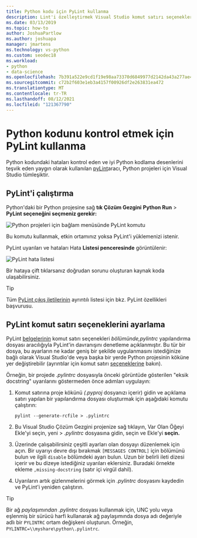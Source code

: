 ```yaml
---
title: Python kodu için PyLint kullanma
description: Lint'i özelleştirmek Visual Studio komut satırı seçenekleri de dahil olmak üzere Python kodundaki sorunları kontrol etmek için Visual Studio'de PyLint'i çalıştırın.
ms.date: 03/13/2019
ms.topic: how-to
author: JoshuaPartlow
ms.author: joshuapa
manager: jmartens
ms.technology: vs-python
ms.custom: seodec18
ms.workload:
- python
- data-science
ms.openlocfilehash: 7b391a522e9cd1f19e98aa73370d6849977d2142da43a277ae49fa8a7a3235d0
ms.sourcegitcommit: c72b2f603e1eb3a4157f00926df2e263831ea472
ms.translationtype: MT
ms.contentlocale: tr-TR
ms.lasthandoff: 08/12/2021
ms.locfileid: "121367790"
---
```

# <a name="use-pylint-to-check-python-code"></a>Python kodunu kontrol etmek için PyLint kullanma

Python kodundaki hataları kontrol eden ve iyi Python kodlama desenlerini teşvik eden yaygın olarak kullanılan [pyLint](https://www.pylint.org/)aracı, Python projeleri için Visual Studio tümleşiktir.

## <a name="run-pylint"></a>PyLint'i çalıştırma

Python'daki bir Python projesine sağ **tık Çözüm Gezgini** **Python Run**  >  **PyLint seçeneğini seçmeniz gerekir:**

![Python projeleri için bağlam menüsünde PyLint komutu](media/code-pylint-command.png)

Bu komutu kullanmak, etkin ortamınız yoksa PyLint'i yüklemenizi istenir.

PyLint uyarıları ve hataları Hata **Listesi penceresinde** görüntülenir:

![PyLint hata listesi](media/code-pylint-error-list.png)

Bir hataya çift tıklarsanız doğrudan sorunu oluşturan kaynak koda ulaşabilirsiniz.

> [!Tip]
> Tüm [PyLint çıkış iletilerinin](https://pylint.readthedocs.io/en/latest/technical_reference/features.html) ayrıntılı listesi için bkz. PyLint özellikleri başvurusu.

## <a name="set-pylint-command-line-options"></a>PyLint komut satırı seçeneklerini ayarlama

PyLint [belgelerinin](https://pylint.readthedocs.io/en/latest/user_guide/run.html#command-line-options) komut satırı seçenekleri *bölümünde,pylintrc* yapılandırma dosyası aracılığıyla PyLint'in davranışını denetleme açıklanmıştır. Bu tür bir dosya, bu ayarların ne kadar geniş bir şekilde uygulanmasını istediğinize bağlı olarak Visual Studio'de veya başka bir yerde Python projesinin köküne yer değiştirebilir (ayrıntılar için komut satırı [seçeneklerine](https://pylint.readthedocs.io/en/latest/user_guide/run.html#command-line-options) bakın).

Örneğin, bir projede *.pylintrc* dosyasıyla önceki görüntüde gösterilen "eksik docstring" uyarılarını göstermeden önce adımları uygulayın:

1. Komut satırına proje kökünü *(.pyproj* dosyanızı içerir) gidin ve açıklama satırı yapılan bir yapılandırma dosyası oluşturmak için aşağıdaki komutu çalıştırın:

   ```command
   pylint --generate-rcfile > .pylintrc
   ```

1. Bu Visual Studio Çözüm Gezgini projenize sağ tıklayın, Var Olan Öğeyi Ekle'yi seçin, yeni  >   *.pylintrc* dosyasına gidin, seçin ve Ekle'yi **seçin.**

1. Üzerinde çalışabilirsiniz çeşitli ayarları olan dosyayı düzenlemek için açın. Bir uyarıyı devre dışı bırakmak `[MESSAGES CONTROL]` için bölümünü bulun ve ilgili `disable` bölümdeki ayarı bulun. Uzun bir belirli ileti dizesi içerir ve bu dizeye istediğiniz uyarıları eklersiniz. Buradaki örnekte ekleme `,missing-docstring` (satır içi virgül dahil).

1. Uyarıların artık gizlenmelerini görmek için *.pylintrc* dosyasını kaydedin ve PyLint'i yeniden çalıştırın.

> [!Tip]
> Bir ağ *paylaşımından .pylintrc* dosyası kullanmak için, UNC yolu veya eşlenmiş bir sürücü harfi kullanarak ağ paylaşımında dosya adı değeriyle adlı bir `PYLINTRC` ortam değişkeni oluşturun. Örneğin, `PYLINTRC=\\myshare\python\.pylintrc`.
